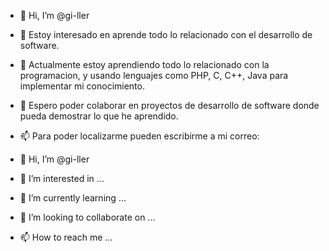 - 👋 Hi, I’m @gi-ller
- 👀 Estoy interesado en aprende todo lo relacionado con el desarrollo de software.
- 🌱 Actualmente estoy aprendiendo todo lo relacionado con la programacion, y usando lenguajes como PHP, C, C++, Java para implementar mi conocimiento.
- 💞️ Espero poder colaborar en proyectos de desarrollo de software donde pueda demostrar lo que he aprendido.
- 📫 Para poder localizarme pueden escribirme a mi correo: 

- 👋 Hi, I’m @gi-ller
- 👀 I’m interested in ...
- 🌱 I’m currently learning ...
- 💞️ I’m looking to collaborate on ...
- 📫 How to reach me ...



<!---
gi-ller/gi-ller is a ✨ special ✨ repository because its `README.md` (this file) appears on your GitHub profile.
You can click the Preview link to take a look at your changes.
--->
